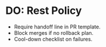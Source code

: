# DO: Rest Policy
- Require handoff line in PR template.
- Block merges if no rollback plan.
- Cool-down checklist on failures.